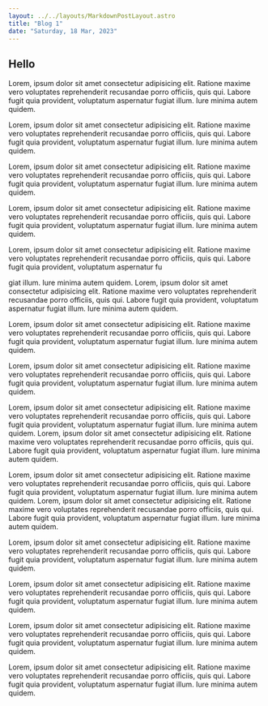 ```yaml
---
layout: ../../layouts/MarkdownPostLayout.astro
title: "Blog 1"
date: "Saturday, 18 Mar, 2023"
---
```


## Hello

Lorem, ipsum dolor sit amet consectetur adipisicing elit. Ratione maxime vero voluptates reprehenderit recusandae porro officiis, quis qui. Labore fugit quia provident, voluptatum aspernatur fugiat illum. Iure minima autem quidem.


Lorem, ipsum dolor sit amet consectetur adipisicing elit. Ratione maxime vero voluptates reprehenderit recusandae porro officiis, quis qui. Labore fugit quia provident, voluptatum aspernatur fugiat illum. Iure minima autem quidem.

Lorem, ipsum dolor sit amet consectetur adipisicing elit. Ratione maxime vero
voluptates reprehenderit recusandae porro officiis, quis qui. Labore fugit quia provident, voluptatum aspernatur fugiat illum. Iure minima autem quidem.


Lorem, ipsum dolor sit amet consectetur adipisicing elit. Ratione maxime vero
voluptates reprehenderit recusandae porro officiis, quis qui. Labore fugit quia provident, voluptatum aspernatur fugiat illum. Iure minima autem quidem.


Lorem, ipsum dolor sit amet consectetur adipisicing elit. Ratione maxime vero voluptates reprehenderit recusandae porro officiis, quis qui. Labore fugit quia provident, voluptatum aspernatur fu

giat illum. Iure minima autem quidem.
Lorem, ipsum dolor sit amet consectetur adipisicing elit. Ratione maxime vero voluptates reprehenderit recusandae porro officiis, quis qui. Labore fugit quia provident, voluptatum aspernatur fugiat illum. Iure minima autem quidem.


Lorem, ipsum dolor sit amet consectetur adipisicing elit. Ratione maxime vero voluptates reprehenderit recusandae porro officiis, quis qui. Labore fugit quia provident, voluptatum aspernatur fugiat illum. Iure minima autem quidem.



Lorem, ipsum dolor sit amet consectetur adipisicing elit. Ratione maxime vero voluptates reprehenderit recusandae porro officiis, quis qui. Labore fugit quia provident, voluptatum aspernatur fugiat illum. Iure minima autem quidem.



Lorem, ipsum dolor sit amet consectetur adipisicing elit. Ratione maxime vero voluptates reprehenderit recusandae porro officiis, quis qui. Labore fugit quia provident, voluptatum aspernatur fugiat illum. Iure minima autem quidem.
Lorem, ipsum dolor sit amet consectetur adipisicing elit. Ratione maxime vero voluptates reprehenderit recusandae porro officiis, quis qui. Labore fugit quia provident, voluptatum aspernatur fugiat illum. Iure minima autem quidem.


Lorem, ipsum dolor sit amet consectetur adipisicing elit. Ratione maxime vero voluptates reprehenderit recusandae porro officiis, quis qui. Labore fugit quia provident, voluptatum aspernatur fugiat illum. Iure minima autem quidem.
Lorem, ipsum dolor sit amet consectetur adipisicing elit. Ratione maxime vero voluptates reprehenderit recusandae porro officiis, quis qui. Labore fugit quia provident, voluptatum aspernatur fugiat illum. Iure minima autem quidem.


Lorem, ipsum dolor sit amet consectetur adipisicing elit. Ratione maxime vero voluptates reprehenderit recusandae porro officiis, quis qui. Labore fugit quia provident, voluptatum aspernatur fugiat illum. Iure minima autem quidem.


Lorem, ipsum dolor sit amet consectetur adipisicing elit. Ratione maxime vero voluptates reprehenderit recusandae porro officiis, quis qui. Labore fugit quia provident, voluptatum aspernatur fugiat illum. Iure minima autem quidem.


Lorem, ipsum dolor sit amet consectetur adipisicing elit. Ratione maxime vero voluptates reprehenderit recusandae porro officiis, quis qui. Labore fugit quia provident, voluptatum aspernatur fugiat illum. Iure minima autem quidem.

Lorem, ipsum dolor sit amet consectetur adipisicing elit. Ratione maxime vero voluptates reprehenderit recusandae porro officiis, quis qui. Labore fugit quia provident, voluptatum aspernatur fugiat illum. Iure minima autem quidem.
